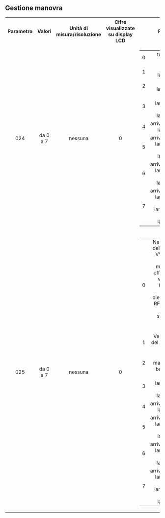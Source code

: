 ## Gestione manovra

<table>
<tr>
    <th align="center">Parametro</th>
    <th align="center">Valori</th>
    <th align="center">Unità di misura/risoluzione</th>
    <th align="center">Cifre visualizzate su display LCD</th>
    <th align="center">Funzioni</th>
  </tr>
  <tr>
    <td align="center">024</td>
    <td align="center">da 0 a 7</td>
    <td align="center">nessuna</td>
    <td align="center">0</td>
    <td align="center">
      <table>
        <tr align="center">
          <td align="center">0</td>
          <td align="center">tutte funzioni escluse</td>
        </tr>
        <tr align="center">
          <td align="center">1</td>
          <td align="center">freccie lampeggianti</td>
        </tr>
        <tr align="center">
          <td align="center">2</td>
          <td align="center">occupato lampeggiante</td>
        </tr>
        <tr align="center">
          <td align="center">3</td>
          <td align="center">freccie lampeggianti + occupato lampeggiante</td>
        </tr>
        <tr align="center">
          <td align="center">4</td>
          <td align="center">arrivo/prenotazioni lampeggianti</td>
        </tr>
        <tr align="center">
          <td align="center">5</td>
          <td align="center">arrivo/prenotazioni lampeggianti + freccie lampeggianti</td>
        </tr>
        <tr align="center">
          <td align="center">6</td>
          <td align="center">arrivo/prenotazioni lampeggianti + occupato lampeggiante</td>
        </tr>
        <tr align="center">
          <td align="center">7</td>
          <td align="center">arrivo/prenotazioni lampeggianti + occupato lampeggiante +  freccie lampeggianti</td>
        </tr>
      </table>
    </td>
  </tr>
  <tr>
    <td align="center">025</td>
    <td align="center">da 0 a 7</td>
    <td align="center">nessuna</td>
    <td align="center">0</td>
    <td align="center">
      <table>
        <tr align="center">
          <td align="center">0</td>
          <td align="center">Nessuna verifica della del risposta VVVF in bassa velocità, manutenzione effettuata in alta velocità (per impianti a 2 velocità o oledinamici), relè RFTC impostato come segnalazione fotocellula interrotta</td>
        </tr>
        <tr align="center">
          <td align="center">1</td>
          <td align="center">Verifica risposta del VVVF in bassa velocità</td>
        </tr>
        <tr align="center">
          <td align="center">2</td>
          <td align="center">Effettua manutenzione in bassa velocità</td>
        </tr>
        <tr align="center">
          <td align="center">3</td>
          <td align="center">freccie lampeggianti + occupato lampeggiante</td>
        </tr>
        <tr align="center">
          <td align="center">4</td>
          <td align="center">arrivo/prenotazioni lampeggianti</td>
        </tr>
        <tr align="center">
          <td align="center">5</td>
          <td align="center">arrivo/prenotazioni lampeggianti + freccie lampeggianti</td>
        </tr>
        <tr align="center">
          <td align="center">6</td>
          <td align="center">arrivo/prenotazioni lampeggianti + occupato lampeggiante</td>
        </tr>
        <tr align="center">
          <td align="center">7</td>
          <td align="center">arrivo/prenotazioni lampeggianti + occupato lampeggiante +  freccie lampeggianti</td>
        </tr>
      </table>
    </td>
  </tr>
</table>
